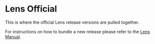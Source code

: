 Lens Official
========

This is where the official Lens release versions are pulled together. 

For instructions on how to bundle a new release please refer to the [Lens Manual](http://github.com/elifesciences/lens).